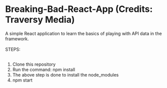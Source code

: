 # Breaking-Bad-React-App (Credits: Traversy Media)
A simple React application to learn the basics of playing with API data in the framework.<br/>
<br/>
STEPS:<br/></br>
1) Clone this repository<br/>
2) Run the command: npm install<br/>
3) The above step is done to install the node_modules<br/>
4) npm start
